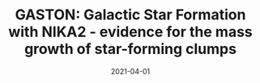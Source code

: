 ---
title: "GASTON: Galactic Star Formation with NIKA2 - evidence for the mass growth of star-forming clumps"
collection: "publications"
category: "co_papers"
permalink: /publications/2021MNRAS5024576R
date: 2021-04-01
venue: "Monthly Notices of the Royal Astronomical Society"
citation: "Rigby, A. J., Peretto, N., Adam, R., et al. (2021), Monthly Notices of the Royal Astronomical Society, 502, 4576."
---
